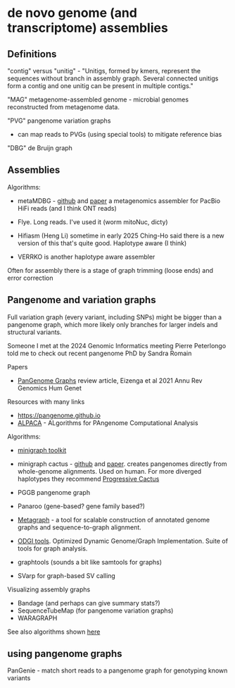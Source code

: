 # de novo genome (and transcriptome) assemblies

## Definitions

"contig" versus "unitig" - "Unitigs, formed by kmers, represent the sequences without branch in assembly graph. Several connected unitigs form a contig and one unitig can be present in multiple contigs."

"MAG" metagenome-assembled genome - microbial genomes reconstructed from metagenome data.

"PVG" pangenome variation graphs
- can map reads to PVGs (using special tools) to mitigate reference bias

"DBG" de Bruijn graph

## Assemblies

Algorithms:
- metaMDBG - [github](https://github.com/GaetanBenoitDev/metaMDBG) and [paper](https://www.nature.com/articles/s41587-023-01983-6) a metagenomics assembler for PacBio HiFi reads (and I think ONT reads)

- Flye. Long reads. I've used it (worm mitoNuc, dicty)

- Hifiasm (Heng Li) sometime in early 2025 Ching-Ho said there is a new version of this that's quite good. Haplotype aware (I think)

- VERRKO is another haplotype aware assembler

Often for assembly there is a stage of graph trimming (loose ends) and error correction

## Pangenome and variation graphs

Full variation graph (every variant, including SNPs) might be bigger than a pangenome graph, which more likely only branches for larger indels and structural variants.

Someone I met at the 2024 Genomic Informatics meeting Pierre Peterlongo told me to check out recent pangenome PhD by Sandra Romain

Papers
- [PanGenome Graphs](https://pmc.ncbi.nlm.nih.gov/articles/PMC8006571/) review article, Eizenga et al 2021 Annu Rev Genomics Hum Genet


Resources with many links
- https://pangenome.github.io
- [ALPACA](https://alpaca-itn.eu) - ALgorithms for PAngenome Computational Analysis

Algorithms:
- [minigraph toolkit](https://pubmed.ncbi.nlm.nih.gov/33066802/)
- minigraph cactus - [github](https://github.com/ComparativeGenomicsToolkit/cactus/blob/master/doc/pangenome.md) and [paper](https://www.nature.com/articles/s41587-023-01793-w). creates pangenomes directly from whole-genome alignments. Used on human. For more diverged haplotypes they recommend [Progressive Cactus](https://github.com/ComparativeGenomicsToolkit/cactus/blob/master/doc/progressive.md)
- PGGB pangenome graph
- Panaroo (gene-based? gene family based?)
- [Metagraph](https://github.com/ratschlab/metagraph) - a tool for scalable construction of annotated genome graphs and sequence-to-graph alignment.
- [ODGI tools](https://academic.oup.com/bioinformatics/article/38/13/3319/6585331). Optimized Dynamic Genome/Graph Implementation. Suite of tools for graph analysis.

- graphtools (sounds a bit like samtools for graphs)

- SVarp for graph-based SV calling


Visualizing assembly graphs
- Bandage (and perhaps can give summary stats?)
- SequenceTubeMap (for pangenome variation graphs)
- WARAGRAPH


See also algorithms shown [here](https://github.com/jayoung/thoughts/blob/main/notes/conferences/2024_GenomeInformatics/2024_GenomeInformatics_NOTES.md#tim-downing-poster---viral-pangenomes)


## using pangenome graphs

PanGenie - match short reads to a pangenome graph for genotyping known variants